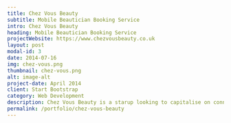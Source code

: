 ```yaml
---
title: Chez Vous Beauty
subtitle: Mobile Beautician Booking Service
intro: Chez Vous Beauty
heading: Mobile Beautician Booking Service
projectWebsite: https://www.chezvousbeauty.co.uk
layout: post
modal-id: 3
date: 2014-07-16
img: chez-vous.png
thumbnail: chez-vous.png
alt: image-alt
project-date: April 2014
client: Start Bootstrap
category: Web Development
description: Chez Vous Beauty is a starup looking to capitalise on connecting beauticians with clients. The main goal is to provide top quality services wto customers all the while giving the beautician the lions share of the profits. We at Gun powder Digital we're absolutely privileged to be working with such an innovative team. The project used the latest technology creating a Partner portal to add their services, along with a website where customers could search for the best beauticians in their local area. 
permalink: /portfolio/chez-vous-beauty
---
```

